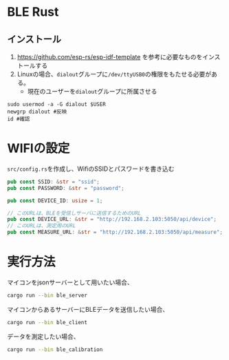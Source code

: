 # BLE Rust

## インストール

1. https://github.com/esp-rs/esp-idf-template を参考に必要なものをインストールする
2. Linuxの場合、`dialout`グループに`/dev/ttyUSB0`の権限をもたせる必要がある。
    - 現在のユーザーを`dialout`グループに所属させる
```
sudo usermod -a -G dialout $USER
newgrp dialout #反映
id #確認
```

# WIFIの設定

`src/config.rs`を作成し、WifiのSSIDとパスワードを書き込む

```src/config.rs
pub const SSID: &str = "ssid";
pub const PASSWORD: &str = "password";

pub const DEVICE_ID: usize = 1;

// このURLは、BLEを受信しサーバに送信するためのURL
pub const DEVICE_URL: &str = "http://192.168.2.103:5050/api/device";
// このURLは、測定用のURL
pub const MEASURE_URL: &str = "http://192.168.2.103:5050/api/measure";

```

# 実行方法

マイコンをjsonサーバーとして用いたい場合、

```bash
cargo run --bin ble_server
```

マイコンからあるサーバーにBLEデータを送信したい場合、

```bash
cargo run --bin ble_client
```

データを測定したい場合、

```bash
cargo run --bin ble_calibration
```